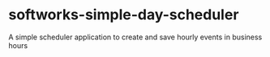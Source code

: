 # softworks-simple-day-scheduler
A simple scheduler application to create and save hourly events in business hours
